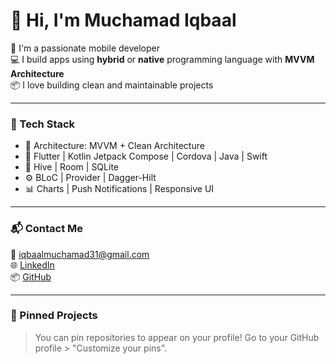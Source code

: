 # 👋 Hi, I'm Muchamad Iqbaal

🎯 I'm a passionate mobile developer  
💻 I build apps using **hybrid** or **native** programming language with **MVVM Architecture**  
📦 I love building clean and maintainable projects

---

### 🚀 Tech Stack

- 🧠 Architecture: MVVM + Clean Architecture
- 📱 Flutter | Kotlin Jetpack Compose | Cordova | Java | Swift
- 💾 Hive | Room | SQLite
- ⚙️ BLoC | Provider | Dagger-Hilt
- 📊 Charts | Push Notifications | Responsive UI

---

### 📬 Contact Me

📧 iqbaalmuchamad31@gmail.com  
🌐 [LinkedIn](https://linkedin.com/in/muchamadiqbaal08)  
📦 [GitHub](https://github.com/muchamadiqbaal08)

---

### 📌 Pinned Projects

> You can pin repositories to appear on your profile! Go to your GitHub profile > "Customize your pins".

